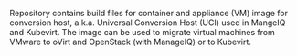 Repository contains build files for container and appliance (VM) image for
conversion host, a.k.a. Universal Conversion Host (UCI) used in MangeIQ and
Kubevirt. The image can be used to migrate virtual machines from VMware to
oVirt and OpenStack (with ManageIQ) or to Kubevirt.
